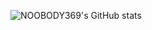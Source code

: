 ![NOOBODY369's GitHub stats](https://github-readme-stats.vercel.app/api?username=NOOBODY369&show_icons=true&theme=midnight-purple)
